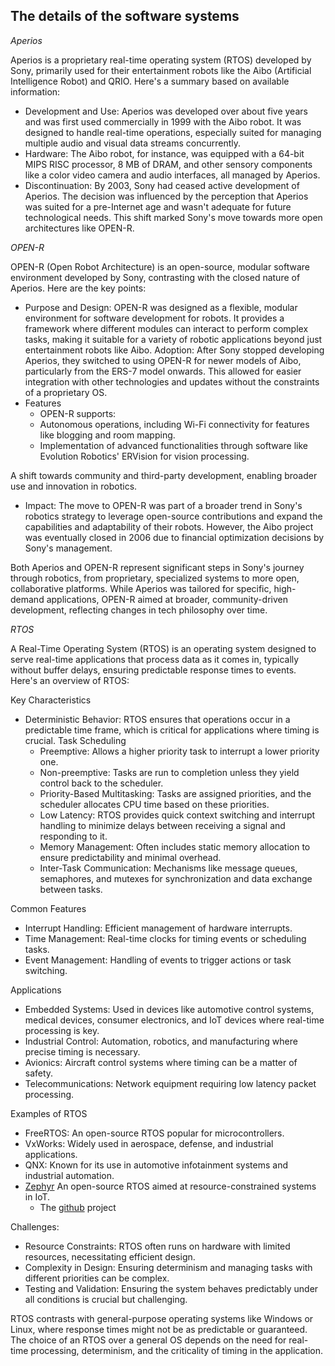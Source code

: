 ## The details of the software systems

_Aperios_

Aperios is a proprietary real-time operating system (RTOS) developed by Sony, primarily used for their entertainment robots like the Aibo (Artificial Intelligence Robot) and QRIO. Here's a summary based on available information:

* Development and Use: Aperios was developed over about five years and was first used commercially in 1999 with the Aibo robot. It was designed to handle real-time operations, especially suited for managing multiple audio and visual data streams concurrently.
* Hardware: The Aibo robot, for instance, was equipped with a 64-bit MIPS RISC processor, 8 MB of DRAM, and other sensory components like a color video camera and audio interfaces, all managed by Aperios.
* Discontinuation: By 2003, Sony had ceased active development of Aperios. The decision was influenced by the perception that Aperios was suited for a pre-Internet age and wasn't adequate for future technological needs. This shift marked Sony's move towards more open architectures like OPEN-R.

_OPEN-R_

OPEN-R (Open Robot Architecture) is an open-source, modular software environment developed by Sony, contrasting with the closed nature of Aperios. Here are the key points:

* Purpose and Design: OPEN-R was designed as a flexible, modular environment for software development for robots. It provides a framework where different modules can interact to perform complex tasks, making it suitable for a variety of robotic applications beyond just entertainment robots like Aibo.
Adoption: After Sony stopped developing Aperios, they switched to using OPEN-R for newer models of Aibo, particularly from the ERS-7 model onwards. This allowed for easier integration with other technologies and updates without the constraints of a proprietary OS.
* Features
    - OPEN-R supports:
    - Autonomous operations, including Wi-Fi connectivity for features like blogging and room mapping.
    - Implementation of advanced functionalities through software like Evolution Robotics' ERVision for vision processing.

A shift towards community and third-party development, enabling broader use and innovation in robotics.

* Impact: The move to OPEN-R was part of a broader trend in Sony's robotics strategy to leverage open-source contributions and expand the capabilities and adaptability of their robots. However, the Aibo project was eventually closed in 2006 due to financial optimization decisions by Sony's management.

Both Aperios and OPEN-R represent significant steps in Sony's journey through robotics, from proprietary, specialized systems to more open, collaborative platforms. While Aperios was tailored for specific, high-demand applications, OPEN-R aimed at broader, community-driven development, reflecting changes in tech philosophy over time.

_RTOS_

A Real-Time Operating System (RTOS) is an operating system designed to serve real-time applications that process data as it comes in, typically without buffer delays, ensuring predictable response times to events. Here's an overview of RTOS:

Key Characteristics
* Deterministic Behavior: RTOS ensures that operations occur in a predictable time frame, which is critical for applications where timing is crucial.
Task Scheduling 
    - Preemptive: Allows a higher priority task to interrupt a lower priority one.
    - Non-preemptive: Tasks are run to completion unless they yield control back to the scheduler.
    - Priority-Based Multitasking: Tasks are assigned priorities, and the scheduler allocates CPU time based on these priorities.
    - Low Latency: RTOS provides quick context switching and interrupt handling to minimize delays between receiving a signal and responding to it.
    - Memory Management: Often includes static memory allocation to ensure predictability and minimal overhead.
    - Inter-Task Communication: Mechanisms like message queues, semaphores, and mutexes for synchronization and data exchange between tasks.

Common Features
* Interrupt Handling: Efficient management of hardware interrupts.
* Time Management: Real-time clocks for timing events or scheduling tasks.
* Event Management: Handling of events to trigger actions or task switching.

Applications
* Embedded Systems: Used in devices like automotive control systems, medical devices, consumer electronics, and IoT devices where real-time processing is key.
* Industrial Control: Automation, robotics, and manufacturing where precise timing is necessary.
* Avionics: Aircraft control systems where timing can be a matter of safety.
* Telecommunications: Network equipment requiring low latency packet processing.

Examples of RTOS
* FreeRTOS: An open-source RTOS popular for microcontrollers.
* VxWorks: Widely used in aerospace, defense, and industrial applications.
* QNX: Known for its use in automotive infotainment systems and industrial automation.
* [Zephyr](https://www.zephyrproject.org) An open-source RTOS aimed at resource-constrained systems in IoT.
    - The [github](https://github.com/zephyrproject-rtos) project 

Challenges:
* Resource Constraints: RTOS often runs on hardware with limited resources, necessitating efficient design.
* Complexity in Design: Ensuring determinism and managing tasks with different priorities can be complex.
* Testing and Validation: Ensuring the system behaves predictably under all conditions is crucial but challenging.

RTOS contrasts with general-purpose operating systems like Windows or Linux, where response times might not be as predictable or guaranteed. The choice of an RTOS over a general OS depends on the need for real-time processing, determinism, and the criticality of timing in the application.